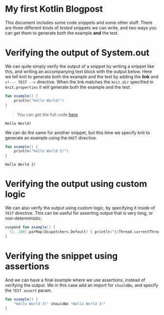 # My first Kotlin Blogpost

This document includes some code snippets and some other stuff.
There are three different kinds of _tested_ snippets we can write,
and two ways you can get them to generate both the example **and** the test.

<!--- TEST_NAME BasicTest -->

# Verifying the output of System.out

We can quite simply verify the output of a snippet by writing a snippet like this,
and writing an accompanying text block with the output below.
Here we tell knit to generate both the example and the test by adding the **link** and `<!--- TEST -->` directive.
When the link matches the `knit.dir` specified in `knit.properties` it will generate both the example and the test.

```kotlin
fun example() {
    println("Hello World!")
}
```
> You can get the full code [here](../../guide/src/test/kotlin/examples/example-basic-01.kt)

```text
Hello World!
```

<!--- TEST -->

We can do the same for another snippet, but this time we specify knit to generate an example using the `KNIT` directive.

```kotlin
fun example() {
    println("Hello World 2!")
}
```

<!--- KNIT example-basic-02.kt -->

```text
Hello World 2!
```
<!--- TEST -->

# Verifying the output using custom logic

We can also verify the output using custom logic, by specifying it inside of `TEST` directive.
This can be useful for asserting output that is very long, or non-deterministic. 

<!--- INCLUDE
import arrow.fx.coroutines.parMap
import kotlinx.coroutines.Dispatchers
-->
```kotlin
suspend fun example() {
  (1..100).parMap(Dispatchers.Default) { println("${Thread.currentThread().name} ~> $it") }
}
```

<!--- KNIT example-basic-03.kt -->
<!--- TEST lines.all { it.startsWith("DefaultDispatcher-worker") } && lines.size == 100 -->

# Verifying the snippet using assertions

And we can have a final example where we use assertions, instead of verifying the output.
We in this case add an import for `shouldBe`, and specify the `TEST assert` param.

<!--- INCLUDE
import io.kotest.matchers.shouldBe
-->
```kotlin
fun example() {
    "Hello World 3!" shouldBe "Hello World 3!"
}
```

<!--- KNIT example-basic-04.kt -->
<!--- TEST assert -->
